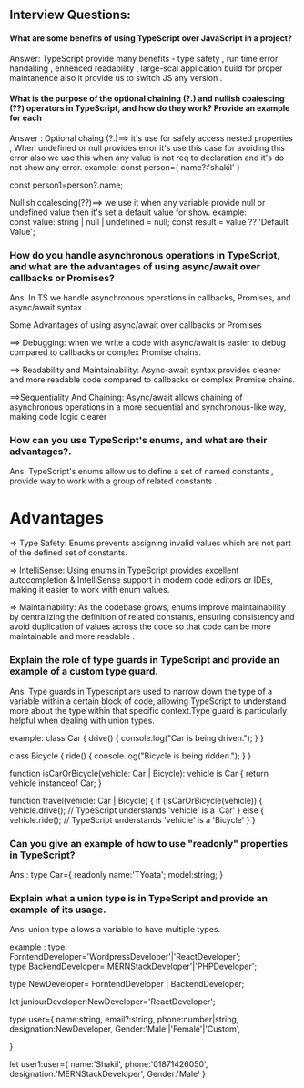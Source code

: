 
## Interview Questions:

#### What are some benefits of using TypeScript over JavaScript in a project?

Answer: TypeScript provide many benefits - type safety , run time error handalling , enhenced readability , large-scal application build for proper maintanence also it provide us to switch JS any version . 

#### What is the purpose of the optional chaining (?.) and nullish coalescing (??) operators in TypeScript, and how do they work? Provide an example for each

Answer : Optional chaing (?.)==> it's use for safely access nested properties , When undefined or null provides error it's use this case for avoiding this error also we use this when any value is not req to declaration and it's do not show any error. 
example: const person={
    name?:'shakil'
} 

const person1=person?.name;


Nullish coalescing(??)==> we use it when any variable provide null or undefined value then it's set a default value for show. 
example:  
const value: string | null | undefined = null; 
const result = value ?? 'Default Value';

### How do you handle asynchronous operations in TypeScript, and what are the advantages of using async/await over callbacks or Promises?

Ans: In TS we handle asynchronous operations in callbacks, Promises, and async/await syntax .  

Some Advantages of using async/await over callbacks or Promises 

==> Debugging: when we write a code with async/await is easier to debug compared to callbacks or complex Promise chains.

==> Readability and Maintainability: Async-await syntax provides cleaner and more readable code compared to callbacks or complex Promise chains.

==>Sequentiality And Chaining: Async/await allows chaining of asynchronous operations in a more sequential and synchronous-like way, making code logic clearer  

### How can you use TypeScript's enums, and what are their advantages?. 
Ans: TypeScript's enums allow us to define a set of named constants , provide way to work with a group of related constants . 

Advantages
==========
=> Type Safety: Enums prevents assigning invalid values which are not part of the defined set of constants.

=> IntelliSense: Using enums in TypeScript provides excellent autocompletion & IntelliSense support in modern code editors or IDEs, making it easier to work with enum values.

=> Maintainability: As the codebase grows, enums improve maintainability by centralizing the definition of related constants, ensuring consistency and avoid duplication of values across the code so that code can be more maintainable and more readable .

### Explain the role of type guards in TypeScript and provide an example of a custom type guard.
Ans: Type guards in Typescript are used to narrow down the type of a variable within a certain block of code, allowing TypeScript to understand more about the type within that specific context.Type guard is particularly helpful when dealing with union types. 

example: class Car {
    drive() {
        console.log("Car is being driven.");
    }
}

class Bicycle {
    ride() {
        console.log("Bicycle is being ridden.");
    }
}

function isCarOrBicycle(vehicle: Car | Bicycle): vehicle is Car {
    return vehicle instanceof Car;
}

function travel(vehicle: Car | Bicycle) {
    if (isCarOrBicycle(vehicle)) {
        vehicle.drive(); // TypeScript understands 'vehicle' is a 'Car'
    } else {
        vehicle.ride(); // TypeScript understands 'vehicle' is a 'Bicycle'
    }
}

### Can you give an example of how to use "readonly" properties in TypeScript?
Ans : type Car={
        readonly name:'TYoata'; 
        model:string;
} 

### Explain what a union type is in TypeScript and provide an example of its usage. 
Ans: union type allows a variable to have multiple types. 

example : type ForntendDeveloper='WordpressDeveloper'|'ReactDeveloper';  
type BackendDeveloper='MERNStackDeveloper'|'PHPDeveloper'; 

type NewDeveloper= ForntendDeveloper | BackendDeveloper; 

let juniourDeveloper:NewDeveloper='ReactDeveloper';

type user={
    name:string,
    email?:string, 
    phone:number|string,
    designation:NewDeveloper, 
    Gender:'Male'|'Female'|'Custom',

}

let user1:user={
    name:'Shakil', 
    phone:'01871426050', 
    designation:'MERNStackDeveloper',
    Gender:'Male'
} 
